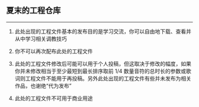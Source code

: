 ## 夏末的工程仓库
----

1. 此处出现的工程文件基本的发布目的是学习交流，你可以自由地下载、查看并从中学习相关调教技巧

1. 你不可以再次配布此处的工程文件

1. 此处的工程文件修改后可能可以用于个人投稿，但这取决于修改的幅度，如果你并未修改相当于至少最短到最长排序取前 1/4 数量音符的总时长的参数或歌词则工程文件不能用于再投稿。另外此处出现的工程文件有些并未发布为相关作品，也谢绝“代为发布”

1. 此处的工程文件不可用于商业用途
